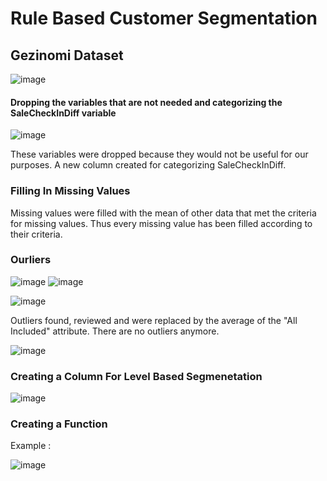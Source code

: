 # Rule Based Customer Segmentation 
## Gezinomi Dataset

![image](https://user-images.githubusercontent.com/98966968/226106631-2920e13e-53b0-4c00-ac8b-7ed956c942b7.png)

#### Dropping the variables that are not needed and categorizing the SaleCheckInDiff variable

![image](https://user-images.githubusercontent.com/98966968/226115482-405d8231-6311-4526-b6bd-dc371e9634ec.png)

These variables were dropped because they would not be useful for our purposes. 
A new column created for categorizing SaleCheckInDiff.

### Filling In Missing Values
Missing values were filled with the mean of other data that met the criteria for missing values.
Thus every missing value has been filled according to their criteria.

### Ourliers

![image](https://user-images.githubusercontent.com/98966968/226110303-50f1a1d4-d79f-4e69-9af9-b2849f442e05.png)
![image](https://user-images.githubusercontent.com/98966968/226110312-db2fe935-9d35-4a8f-b97b-52b42b9c6076.png)


![image](https://user-images.githubusercontent.com/98966968/226110217-b3fecb6a-54e4-4ef7-918f-9a1b870faf1c.png)

Outliers found, reviewed and were replaced by the average of the "All Included" attribute.
There are no outliers anymore.

![image](https://user-images.githubusercontent.com/98966968/226113264-93317f7f-1860-484f-ad64-c8fb901b9ed8.png)

### Creating a Column For Level Based Segmenetation
![image](https://user-images.githubusercontent.com/98966968/226113661-8d3bdafc-bd3b-4288-a9e5-60ca9ec62cc5.png)

### Creating a Function

Example :

![image](https://user-images.githubusercontent.com/98966968/226113990-5a774a5c-3d09-4575-a298-2d6c08ad929c.png)

